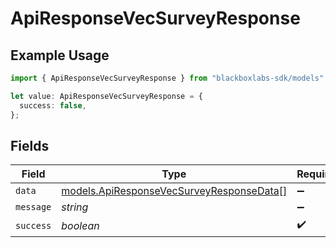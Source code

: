 # ApiResponseVecSurveyResponse

## Example Usage

```typescript
import { ApiResponseVecSurveyResponse } from "blackboxlabs-sdk/models";

let value: ApiResponseVecSurveyResponse = {
  success: false,
};
```

## Fields

| Field                                                                                      | Type                                                                                       | Required                                                                                   | Description                                                                                |
| ------------------------------------------------------------------------------------------ | ------------------------------------------------------------------------------------------ | ------------------------------------------------------------------------------------------ | ------------------------------------------------------------------------------------------ |
| `data`                                                                                     | [models.ApiResponseVecSurveyResponseData](../models/apiresponsevecsurveyresponsedata.md)[] | :heavy_minus_sign:                                                                         | N/A                                                                                        |
| `message`                                                                                  | *string*                                                                                   | :heavy_minus_sign:                                                                         | N/A                                                                                        |
| `success`                                                                                  | *boolean*                                                                                  | :heavy_check_mark:                                                                         | N/A                                                                                        |